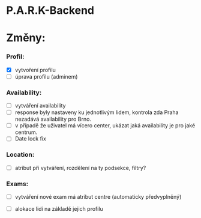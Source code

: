 # P.A.R.K-Backend


# Změny:

### Profil:

- [x] vytvoření profilu 
- [ ] úprava profilu (adminem)

### Availability:

- [ ] vytváření availability 
- [ ] response byly nastaveny ku jednotlivým lidem, kontrola zda Praha nezadává availability pro Brno. 
- [ ] v případě že uživatel má vícero center, ukázat jaká availability je pro jaké centrum. 
- [ ] Date lock fix 

### Location:
- [ ] atribut při vytváření, rozdělení na ty podsekce, filtry? 

### Exams:
- [ ] vytváření nové exam má atribut centre (automaticky předvyplněný) 
- [ ] alokace lidí na základě jejich profilu  




